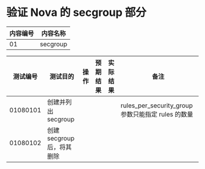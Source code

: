 # 验证 Nova 的 secgroup 部分

|内容编号|内容名称|
|--------|--------|
|01|secgroup|


|测试编号|测试目的|操作|预期结果|实际结果|备注|
|--------|--------|----|--------|--------|----|
|01080101|创建并列出 secgroup||||rules_per_security_group 参数只能指定 rules 的数量|
|01080102|创建 secgroup 后，将其删除|||||
